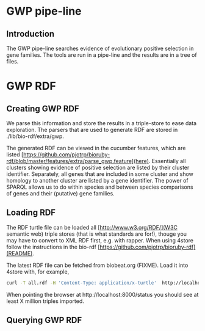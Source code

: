 # GWP pipe-line

## Introduction

The GWP pipe-line searches evidence of evolutionary positive selection in gene
families. The tools are run in a pipe-line and the results are in a tree of
files. 

# GWP RDF

## Creating GWP RDF

We parse this information and store the results in a triple-store to
ease data exploration. The parsers that are used to generate RDF are stored in
./lib/bio-rdf/extra/gwp.

The generated RDF can be viewed in the cucumber features, which are listed
[https://github.com/pjotrp/bioruby-rdf/blob/master/features/extra/parse_gwp.feature](here).
Essentially all clusters showing evidence of positive selection are listed by
their cluster identifier. Separately, all genes that are included in some
cluster and show homology to another cluster are listed by a gene identifier.
The power of SPARQL allows us to do within species and between species
comparisons of genes and their (putative) gene families.

## Loading RDF

The RDF turtle file can be loaded all [http://www.w3.org/RDF/](W3C semantic web) triple stores (that is what standards are for!), 
thouge you may have to convert to XML RDF first, e.g. with rapper. When using
4store follow the instructions in the bio-rdf [https://github.com/pjotrp/bioruby-rdf](README). 

The latest RDF file can be fetched from biobeat.org (FIXME). Load it into 
4store with, for example,

```sh
curl -T all.rdf -H 'Content-Type: application/x-turtle'  http://localhost:8000/data/gwp.rdf
```

When pointing the browser at http://localhost:8000/status you should see at least
X million triples imported.

## Querying GWP RDF



